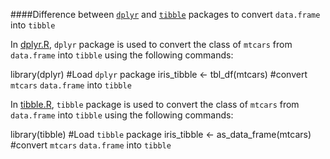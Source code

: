 ####Difference between [`dplyr`](https://cran.r-project.org/web/packages/dplyr/index.html) and [`tibble`](https://cran.r-project.org/web/packages/tibble/index.html) packages to convert `data.frame` into `tibble`

In [dplyr.R](https://github.com/puneeth019/playground/blob/master/dplyr.R), `dplyr` package is used to convert the class of `mtcars` from `data.frame` into `tibble` using the following commands:

library(dplyr) #Load `dplyr` package
iris_tibble <- tbl_df(mtcars) #convert `mtcars` `data.frame` into `tibble`

In [tibble.R](https://github.com/puneeth019/playground/blob/master/dplyr.R), `tibble` package is used to convert the class of `mtcars` from `data.frame` into `tibble` using the following commands:

library(tibble) #Load `tibble` package
iris_tibble <- as_data_frame(mtcars) #convert `mtcars` `data.frame` into `tibble`

